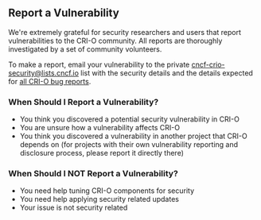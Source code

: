 ## Report a Vulnerability

We're extremely grateful for security researchers and users that report
vulnerabilities to the CRI-O community. All reports are thoroughly investigated
by a set of community volunteers.

To make a report, email your vulnerability to the private
[cncf-crio-security@lists.cncf.io](mailto:cncf-crio-security@lists.cncf.io) list
with the security details and the details expected for [all CRI-O bug
reports](https://github.com/cri-o/cri-o/blob/main/.github/ISSUE_TEMPLATE/bug-report.yml).

### When Should I Report a Vulnerability?

- You think you discovered a potential security vulnerability in CRI-O
- You are unsure how a vulnerability affects CRI-O
- You think you discovered a vulnerability in another project that CRI-O depends
  on (for projects with their own vulnerability reporting and disclosure
  process, please report it directly there)

### When Should I NOT Report a Vulnerability?

- You need help tuning CRI-O components for security
- You need help applying security related updates
- Your issue is not security related

